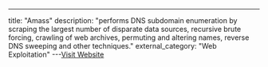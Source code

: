 ---
title: "Amass"
description: "performs DNS subdomain enumeration by scraping the largest number of disparate data sources, recursive brute forcing, crawling of web archives, permuting and altering names, reverse DNS sweeping and other techniques."
external_category: "Web Exploitation"
---[Visit Website](https://github.com/caffix/amass)

